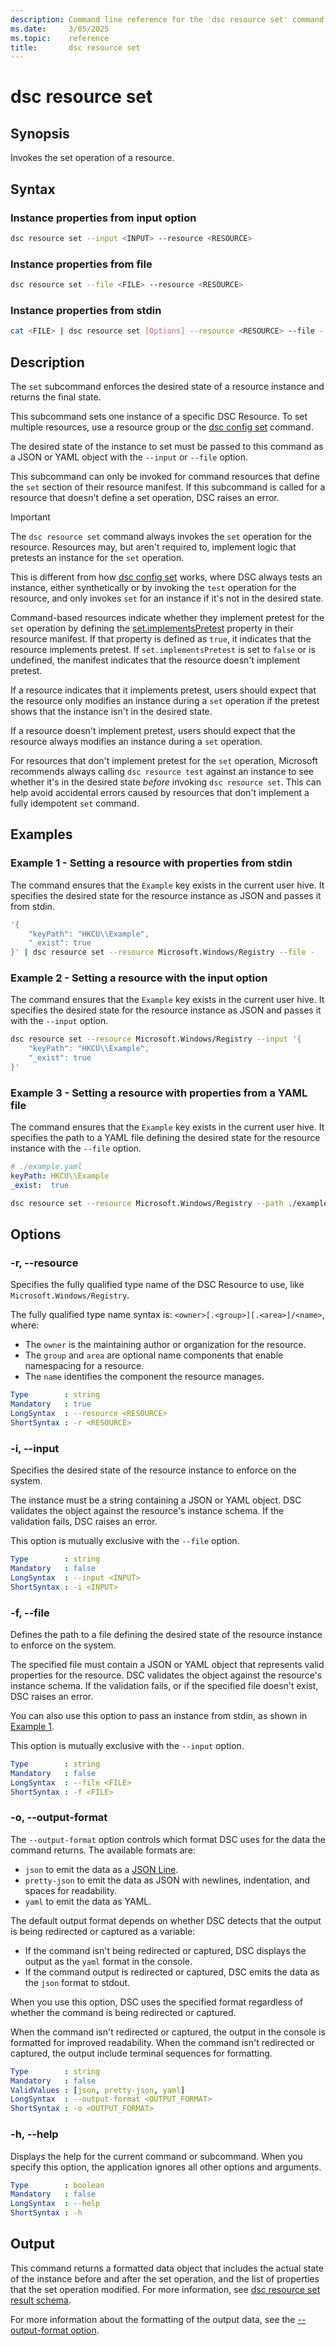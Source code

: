 ```yaml
---
description: Command line reference for the 'dsc resource set' command
ms.date:     3/05/2025
ms.topic:    reference
title:       dsc resource set
---
```


# dsc resource set

## Synopsis

Invokes the set operation of a resource.

## Syntax

### Instance properties from input option

```sh
dsc resource set --input <INPUT> --resource <RESOURCE>
```

### Instance properties from file

```sh
dsc resource set --file <FILE> --resource <RESOURCE>
```

### Instance properties from stdin

```sh
cat <FILE> | dsc resource set [Options] --resource <RESOURCE> --file -
```

## Description

The `set` subcommand enforces the desired state of a resource instance and returns the final state.

This subcommand sets one instance of a specific DSC Resource. To set multiple resources,
use a resource group or the [dsc config set][01] command.

The desired state of the instance to set must be passed to this command as a JSON or YAML object
with the `--input` or `--file` option.

This subcommand can only be invoked for command resources that define the `set` section of their
resource manifest. If this subcommand is called for a resource that doesn't define a set operation,
DSC raises an error.

> [!IMPORTANT]
> The `dsc resource set` command always invokes the `set` operation for the resource. Resources
> may, but aren't required to, implement logic that pretests an instance for the `set` operation.
>
> This is different from how [dsc config set][02] works, where DSC always tests an instance, either
> synthetically or by invoking the `test` operation for the resource, and only invokes `set` for an
> instance if it's not in the desired state.
>
> Command-based resources indicate whether they implement pretest for the `set` operation by
> defining the [set.implementsPretest][03] property in their resource manifest. If that property is
> defined as `true`, it indicates that the resource implements pretest. If `set.implementsPretest`
> is set to `false` or is undefined, the manifest indicates that the resource doesn't implement
> pretest.
>
> If a resource indicates that it implements pretest, users should expect that the resource only
> modifies an instance during a `set` operation if the pretest shows that the instance isn't in the
> desired state.
>
> If a resource doesn't implement pretest, users should expect that the resource always modifies an
> instance during a `set` operation.
>
> For resources that don't implement pretest for the `set` operation, Microsoft recommends always
> calling `dsc resource test` against an instance to see whether it's in the desired state _before_
> invoking `dsc resource set`. This can help avoid accidental errors caused by resources that don't
> implement a fully idempotent `set` command.

## Examples

### Example 1 - Setting a resource with properties from stdin

<a id="example-1"></a>

The command ensures that the `Example` key exists in the current user hive. It specifies the
desired state for the resource instance as JSON and passes it from stdin.

```sh
'{
    "keyPath": "HKCU\\Example",
    "_exist": true
}' | dsc resource set --resource Microsoft.Windows/Registry --file -
```

### Example 2 - Setting a resource with the input option

<a id="example-2"></a>

The command ensures that the `Example` key exists in the current user hive. It specifies the
desired state for the resource instance as JSON and passes it with the `--input` option.

```sh
dsc resource set --resource Microsoft.Windows/Registry --input '{
    "keyPath": "HKCU\\Example",
    "_exist": true
}'
```

### Example 3 - Setting a resource with properties from a YAML file

<a id="example-3"></a>

The command ensures that the `Example` key exists in the current user hive. It specifies the path
to a YAML file defining the desired state for the resource instance with the `--file` option.

```yaml
# ./example.yaml
keyPath: HKCU\\Example
_exist:  true
```

```sh
dsc resource set --resource Microsoft.Windows/Registry --path ./example.yaml
```

## Options

### -r, --resource

<a id="-r"></a>
<a id="--resource"></a>

Specifies the fully qualified type name of the DSC Resource to use, like
`Microsoft.Windows/Registry`.

The fully qualified type name syntax is: `<owner>[.<group>][.<area>]/<name>`, where:

- The `owner` is the maintaining author or organization for the resource.
- The `group` and `area` are optional name components that enable namespacing for a resource.
- The `name` identifies the component the resource manages.

```yaml
Type        : string
Mandatory   : true
LongSyntax  : --resource <RESOURCE>
ShortSyntax : -r <RESOURCE>
```

### -i, --input

Specifies the desired state of the resource instance to enforce on the system.

The instance must be a string containing a JSON or YAML object. DSC validates the object against
the resource's instance schema. If the validation fails, DSC raises an error.

This option is mutually exclusive with the `--file` option.

```yaml
Type        : string
Mandatory   : false
LongSyntax  : --input <INPUT>
ShortSyntax : -i <INPUT>
```

### -f, --file

<a id="-f"></a>
<a id="--file"></a>

Defines the path to a file defining the desired state of the resource instance to enforce on the
system.

The specified file must contain a JSON or YAML object that represents valid properties for the
resource. DSC validates the object against the resource's instance schema. If the validation fails,
or if the specified file doesn't exist, DSC raises an error.

You can also use this option to pass an instance from stdin, as shown in [Example 1](#example-1).

This option is mutually exclusive with the `--input` option.

```yaml
Type        : string
Mandatory   : false
LongSyntax  : --file <FILE>
ShortSyntax : -f <FILE>
```

### -o, --output-format

<a id="-o"></a>
<a id="--output-format"></a>

The `--output-format` option controls which format DSC uses for the data the command returns. The
available formats are:

- `json` to emit the data as a [JSON Line][02].
- `pretty-json` to emit the data as JSON with newlines, indentation, and spaces for readability.
- `yaml` to emit the data as YAML.

The default output format depends on whether DSC detects that the output is being redirected or
captured as a variable:

- If the command isn't being redirected or captured, DSC displays the output as the `yaml` format
  in the console.
- If the command output is redirected or captured, DSC emits the data as the `json` format to
  stdout.

When you use this option, DSC uses the specified format regardless of whether the command is being
redirected or captured.

When the command isn't redirected or captured, the output in the console is formatted for improved
readability. When the command isn't redirected or captured, the output include terminal sequences
for formatting.

```yaml
Type        : string
Mandatory   : false
ValidValues : [json, pretty-json, yaml]
LongSyntax  : --output-format <OUTPUT_FORMAT>
ShortSyntax : -o <OUTPUT_FORMAT>
```

[aa]: https://jsonlines.org/

### -h, --help

<a id="-h"></a>
<a id="--help"></a>

Displays the help for the current command or subcommand. When you specify this option, the
application ignores all other options and arguments.

```yaml
Type        : boolean
Mandatory   : false
LongSyntax  : --help
ShortSyntax : -h
```

## Output

This command returns a formatted data object that includes the actual state of the instance before and after
the set operation, and the list of properties that the set operation modified. For more
information, see [dsc resource set result schema][04].

For more information about the formatting of the output data, see the
[--output-format option](#--output-format).

[01]: ../config/set.md
[02]: ../config/set.md
[03]: ../../schemas/resource/manifest/set.md#implementspretest
[04]: ../../schemas/outputs/resource/set.md
